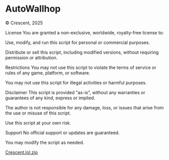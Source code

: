 # AutoWallhop

© Crescent, 2025

License
You are granted a non-exclusive, worldwide, royalty-free license to:

Use, modify, and run this script for personal or commercial purposes.

Distribute or sell this script, including modified versions, without requiring permission or attribution.

Restrictions
You may not use this script to violate the terms of service or rules of any game, platform, or software.

You may not use this script for illegal activities or harmful purposes.

Disclaimer
This script is provided "as-is", without any warranties or guarantees of any kind, express or implied.

The author is not responsible for any damage, loss, or issues that arise from the use or misuse of this script.

Use this script at your own risk.

Support
No official support or updates are guaranteed.

You may modify the script as needed.

[Crescent.lol.zip](https://github.com/user-attachments/files/20765298/Crescent.lol.zip)
